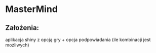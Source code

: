 # MasterMind

## Założenia: 

aplikacja shiny z opcją gry + opcja podpowiadania (ile kombinacji jest możliwych)